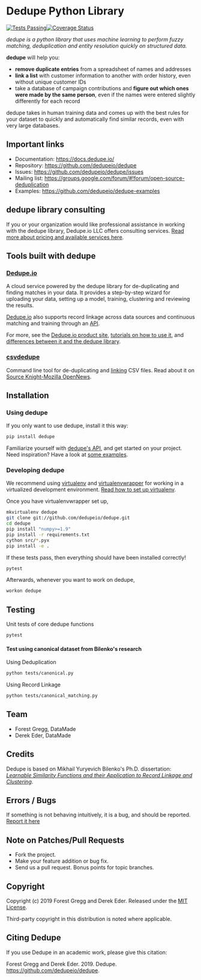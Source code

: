 # Dedupe Python Library

[![Tests Passing](https://github.com/dedupeio/dedupe/workflows/tests/badge.svg)](https://github.com/dedupeio/dedupe/actions?query=workflow%3Atests)[![Coverage Status](https://coveralls.io/repos/github/dedupeio/dedupe/badge.svg)](https://coveralls.io/github/dedupeio/dedupe)

_dedupe is a python library that uses machine learning to perform fuzzy matching, deduplication and entity resolution quickly on structured data._

__dedupe__ will help you: 

* __remove duplicate entries__ from a spreadsheet of names and addresses
* __link a list__ with customer information to another with order history, even without unique customer IDs
* take a database of campaign contributions and __figure out which ones were made by the same person__, even if the names were entered slightly differently for each record

dedupe takes in human training data and comes up with the best rules for your dataset to quickly and automatically find similar records, even with very large databases.

## Important links
* Documentation: https://docs.dedupe.io/
* Repository: https://github.com/dedupeio/dedupe
* Issues: https://github.com/dedupeio/dedupe/issues
* Mailing list: https://groups.google.com/forum/#!forum/open-source-deduplication
* Examples: https://github.com/dedupeio/dedupe-examples

## dedupe library consulting

If you or your organization would like professional assistance in working with the dedupe library, Dedupe.io LLC offers consulting services. [Read more about pricing and available services here](https://dedupe.io/pricing/#consulting).

## Tools built with dedupe

### [Dedupe.io](https://dedupe.io/)
A cloud service powered by the dedupe library for de-duplicating and finding matches in your data. It provides a step-by-step wizard for uploading your data, setting up a model, training, clustering and reviewing the results.

[Dedupe.io](https://dedupe.io/) also supports record linkage across data sources and continuous matching and training through an [API](https://apidocs.dedupe.io/en/latest/).

For more, see the [Dedupe.io product site](https://dedupe.io/), [tutorials on how to use it](https://dedupe.io/tutorial/intro-to-dedupe-io.html), and [differences between it and the dedupe library](https://dedupe.io/documentation/should-i-use-dedupeio-or-the-dedupe-python-library.html).


### [csvdedupe](https://github.com/dedupeio/csvdedupe)
Command line tool for de-duplicating and [linking](https://github.com/dedupeio/csvdedupe#csvlink-usage) CSV files. Read about it on [Source Knight-Mozilla OpenNews](https://source.opennews.org/en-US/articles/introducing-cvsdedupe/).

## Installation

### Using dedupe

If you only want to use dedupe, install it this way:

```bash
pip install dedupe
```

Familiarize yourself with [dedupe's API](https://docs.dedupe.io/en/latest/API-documentation.html), and get started on your project. Need inspiration? Have a look at [some examples](https://github.com/dedupeio/dedupe-examples).

### Developing dedupe

We recommend using [virtualenv](http://virtualenv.readthedocs.org/en/latest/virtualenv.html) and [virtualenvwrapper](http://virtualenvwrapper.readthedocs.org/en/latest/install.html) for working in a virtualized development environment. [Read how to set up virtualenv](http://docs.python-guide.org/en/latest/dev/virtualenvs/).

Once you have virtualenvwrapper set up,

```bash
mkvirtualenv dedupe
git clone git://github.com/dedupeio/dedupe.git
cd dedupe
pip install "numpy>=1.9"
pip install -r requirements.txt
cython src/*.pyx
pip install -e .
```

If these tests pass, then everything should have been installed correctly!

```bash
pytest
```

Afterwards, whenever you want to work on dedupe,

```bash
workon dedupe
```

## Testing
Unit tests of core dedupe functions
```bash
pytest
```

#### Test using canonical dataset from Bilenko's research
  
Using Deduplication
```bash
python tests/canonical.py
```

Using Record Linkage
```bash
python tests/canonical_matching.py
```


## Team

* Forest Gregg, DataMade
* Derek Eder, DataMade

## Credits

Dedupe is based on Mikhail Yuryevich Bilenko's Ph.D. dissertation: [*Learnable Similarity Functions and their Application to Record Linkage and Clustering*](http://www.cs.utexas.edu/~ml/papers/marlin-dissertation-06.pdf).

## Errors / Bugs

If something is not behaving intuitively, it is a bug, and should be reported.
[Report it here](https://github.com/dedupeio/dedupe/issues)


## Note on Patches/Pull Requests
 
* Fork the project.
* Make your feature addition or bug fix.
* Send us a pull request. Bonus points for topic branches.

## Copyright

Copyright (c) 2019 Forest Gregg and Derek Eder. Released under the [MIT License](https://github.com/dedupeio/dedupe/blob/master/LICENSE).

Third-party copyright in this distribution is noted where applicable.

## Citing Dedupe
If you use Dedupe in an academic work, please give this citation:

Forest Gregg and Derek Eder. 2019. Dedupe. https://github.com/dedupeio/dedupe.
